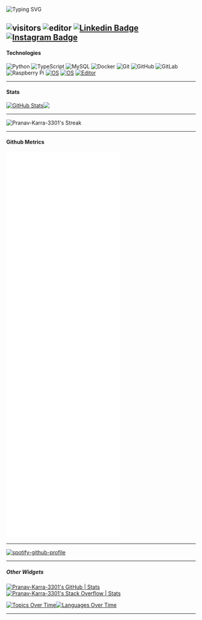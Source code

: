 ![Typing SVG](https://readme-typing-svg.demolab.com?font=Oswald&size=30&duration=3000&pause=70&color=888888&center=true&vCenter=true&multiline=true&repeat=false&random=false&width=650&height=130&lines=%F0%9F%91%8B+Hello!+My+name+is+Pranav+Karra;%F0%9F%93%8DWelcome+to+my+Github+profile!)

![visitors](https://visitor-badge.laobi.icu/badge?page_id=Pranav-Karra-3301.visitor-badge)
![editor](https://img.shields.io/badge/Editor-VS_Code-blue)
[![Linkedin Badge](https://img.shields.io/badge/-pranavkarra-blue?style=flat-square&logo=Linkedin&logoColor=white&link=https://www.linkedin.com/in/pranav-karra-09477228b)](https://www.linkedin.com/in/pranav-karra-09477228b)
[![Instagram Badge](https://img.shields.io/badge/-pranav.karra-purple?style=flat-square&logo=instagram&logoColor=white&link=https://instagram.com/pranav.karra/)](https://instagram.com/pranav.karra)
---
#### Technologies
![Python](https://img.shields.io/badge/-Python-black?style=flat-square&logo=Python)
![TypeScript](https://img.shields.io/badge/-TypeScript-007ACC?style=flat-square&logo=typescript)
![MySQL](https://img.shields.io/badge/-MySQL-black?style=flat-square&logo=mysql)
![Docker](https://img.shields.io/badge/-Docker-black?style=flat-square&logo=docker)
![Git](https://img.shields.io/badge/-Git-black?style=flat-square&logo=git)
![GitHub](https://img.shields.io/badge/-GitHub-181717?style=flat-square&logo=github)
![GitLab](https://img.shields.io/badge/-GitLab-FCA121?style=flat-square&logo=gitlab)
![Raspberry Pi](https://img.shields.io/badge/-Raspberry%20Pi-C51A4A?style=flat-square&logo=Raspberry-Pi)
[![OS](https://img.shields.io/badge/OS-macOS-informational?style=flat-square&logo=apple&logoColor=white)](https://en.wikipedia.org/wiki/MacOS)
[![OS](https://img.shields.io/badge/OS-Linux-informational?style=flat-square&logo=linux&logoColor=white)](https://en.wikipedia.org/wiki/Linux)
[![Editor](https://img.shields.io/badge/Editor-VSCode-blue?style=flat-square&logo=visual-studio-code&logoColor=white)](https://code.visualstudio.com/)

---
#### Stats
<div style="display: flex;">
    <a href="https://github.com/anuraghazra/github-readme-stats">
        <img src="https://github-readme-stats.vercel.app/api?username=Pranav-Karra-3301&theme=transparent&show_icons=true&include_all_commits=true&hide_border=false&count_private=true&card_width=100" alt="GitHub Stats" />
    </a>
    <img src="https://github-readme-stats.vercel.app/api/top-langs/?username=Pranav-Karra-3301&layout=compact&langs_count=10&theme=transparent&hide_title=true&hide_border=false" />
</div>

---

![Pranav-Karra-3301's Streak](https://github-readme-streak-stats.herokuapp.com/?user=Pranav-Karra-3301&theme=transparent&hide_border=false)

---
#### Github Metrics
![Metrics](/github-metrics.svg)

---
[![spotify-github-profile](https://spotify-github-profile.vercel.app/api/view?uid=31upcnx4lq5jkxajpswotik5wnuu&cover_image=true&theme=novatorem&show_offline=false&background_color=121212&interchange=true&bar_color=53b14f&bar_color_cover=false)](https://spotify-github-profile.vercel.app/api/view?uid=31upcnx4lq5jkxajpswotik5wnuu&redirect=true)

---
##### Other Widgets

[![Pranav-Karra-3301's GitHub | Stats](https://stats.quine.sh/Pranav-Karra-3301/github?theme=dark)](https://quine.sh?utm_source=widgets&utm_campaign=Pranav-Karra-3301)
[![Pranav-Karra-3301's Stack Overflow | Stats](https://stats.quine.sh/Pranav-Karra-3301/stack-overflow?theme=dark)](https://quine.sh?utm_source=widgets&utm_campaign=Pranav-Karra-3301)
<div style="display: flex;">
    <a href="https://stats.quine.sh/Pranav-Karra-3301/topics-over-time?theme=dark">
        <img src="https://stats.quine.sh/Pranav-Karra-3301/topics-over-time?theme=dark&width=200" alt="Topics Over Time" />
    </a>
    <a href="https://stats.quine.sh/Pranav-Karra-3301/languages-over-time?theme=dark">
        <img src="https://stats.quine.sh/Pranav-Karra-3301/languages-over-time?theme=dark&width=200" alt="Languages Over Time" />
    </a>
</div>

---

